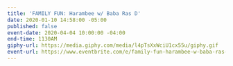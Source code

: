 ```yaml
---
title: 'FAMILY FUN: Harambee w/ Baba Ras D'
date: 2020-01-10 14:58:00 -05:00
published: false
event-date: 2020-04-04 10:00:00 -04:00
end-time: 1130AM
giphy-url: https://media.giphy.com/media/l4pTsXxWciU1cx55u/giphy.gif
event-url: https://www.eventbrite.com/e/family-fun-harambee-w-baba-ras-d-tickets-98948376257
---
```


